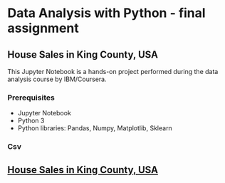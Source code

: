 # Data Analysis with Python - final assignment

## House Sales in King County, USA

This Jupyter Notebook is a hands-on project performed during the data analysis course by IBM/Coursera.

### Prerequisites
- Jupyter Notebook
- Python 3
- Python libraries: Pandas, Numpy, Matplotlib, Sklearn

### Csv 
[House Sales in King County, USA](https://www.kaggle.com/datasets/harlfoxem/housesalesprediction?utm_medium=Exinfluencer&utm_source=Exinfluencer&utm_content=000026UJ&utm_term=10006555&utm_id=NA-SkillsNetwork-wwwcourseraorg-SkillsNetworkCoursesIBMDeveloperSkillsNetworkDA0101ENSkillsNetwork20235326-2022-01-01)
-
